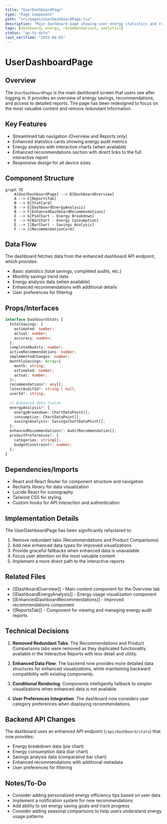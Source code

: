 ```yaml
---
title: "UserDashboardPage"
type: "Page Component"
path: "src/pages/UserDashboardPage.tsx"
description: "Main dashboard page showing user energy statistics and recommendations"
tags: [dashboard, energy, recommendations, analytics]
status: "up-to-date"
last_verified: "2025-04-05"
---
```


# UserDashboardPage

## Overview

The `UserDashboardPage` is the main dashboard screen that users see after logging in. It provides an overview of energy savings, recommendations, and access to detailed reports. The page has been redesigned to focus on the most valuable content and remove redundant information.

## Key Features

- Streamlined tab navigation (Overview and Reports only)
- Enhanced statistics cards showing energy audit metrics
- Energy analysis with interactive charts (when available)
- Enhanced recommendations section with direct links to the full interactive report
- Responsive design for all device sizes

## Component Structure

```mermaid
graph TD
    A[UserDashboardPage] --> B[DashboardOverview]
    A --> C[ReportsTab]
    B --> D[StatCard]
    B --> E[DashboardEnergyAnalysis]
    B --> F[EnhancedDashboardRecommendations]
    E --> G[PieChart - Energy Breakdown]
    E --> H[BarChart - Energy Consumption]
    E --> I[BarChart - Savings Analysis]
    F --> J[RecommendationCard]
```

## Data Flow

The dashboard fetches data from the enhanced dashboard API endpoint, which provides:
- Basic statistics (total savings, completed audits, etc.)
- Monthly savings trend data
- Energy analysis data (when available)
- Enhanced recommendations with additional details
- User preferences for filtering

## Props/Interfaces

```typescript
interface DashboardStats {
  totalSavings: {
    estimated: number;
    actual: number;
    accuracy: number;
  };
  completedAudits: number;
  activeRecommendations: number;
  implementedChanges: number;
  monthlySavings: Array<{
    month: string;
    estimated: number;
    actual: number;
  }>;
  recommendations?: any[];
  latestAuditId?: string | null;
  userId?: string;
  
  // Enhanced data fields
  energyAnalysis?: {
    energyBreakdown: ChartDataPoint[];
    consumption: ChartDataPoint[];
    savingsAnalysis: SavingsChartDataPoint[];
  };
  enhancedRecommendations?: AuditRecommendation[];
  productPreferences?: {
    categories: string[];
    budgetConstraint?: number;
  };
}
```

## Dependencies/Imports

- React and React Router for component structure and navigation
- Recharts library for data visualization
- Lucide React for iconography
- Tailwind CSS for styling
- Custom hooks for API interaction and authentication

## Implementation Details

The UserDashboardPage has been significantly refactored to:

1. Remove redundant tabs (Recommendations and Product Comparisons)
2. Add new enhanced data types for improved visualizations
3. Provide graceful fallbacks when enhanced data is unavailable
4. Focus user attention on the most valuable content
5. Implement a more direct path to the interactive reports

## Related Files

- [[DashboardOverview]] - Main content component for the Overview tab
- [[DashboardEnergyAnalysis]] - Energy usage visualization component
- [[EnhancedDashboardRecommendations]] - Improved recommendations component
- [[ReportsTab]] - Component for viewing and managing energy audit reports

## Technical Decisions

1. **Removed Redundant Tabs**: 
   The Recommendations and Product Comparisons tabs were removed as they duplicated functionality available in the Interactive Reports with less detail and utility.

2. **Enhanced Data Flow**:
   The backend now provides more detailed data structures for enhanced visualizations, while maintaining backward compatibility with existing components.

3. **Conditional Rendering**:
   Components intelligently fallback to simpler visualizations when enhanced data is not available.

4. **User Preferences Integration**:
   The dashboard now considers user category preferences when displaying recommendations.

## Backend API Changes

The dashboard uses an enhanced API endpoint (`/api/dashboard/stats`) that now provides:

- Energy breakdown data (pie chart)
- Energy consumption data (bar chart)
- Savings analysis data (comparative bar chart)
- Enhanced recommendations with additional metadata
- User preferences for filtering

## Notes/To-Do

- Consider adding personalized energy efficiency tips based on user data
- Implement a notification system for new recommendations
- Add ability to set energy saving goals and track progress
- Consider adding seasonal comparisons to help users understand energy usage patterns
